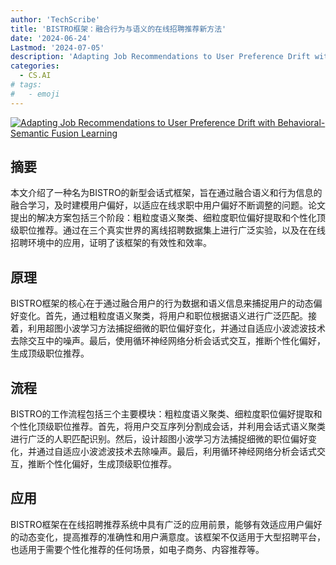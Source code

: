 ```yaml
---
author: 'TechScribe'
title: 'BISTRO框架：融合行为与语义的在线招聘推荐新方法'
date: '2024-06-24'
Lastmod: '2024-07-05'
description: 'Adapting Job Recommendations to User Preference Drift with Behavioral-Semantic Fusion Learning'
categories:
  - CS.AI
# tags:
#   - emoji
---
```


[![Adapting Job Recommendations to User Preference Drift with Behavioral-Semantic Fusion Learning](https://arxiv-research-1301205113.cos.ap-guangzhou.myqcloud.com/images/2407.00082v1.pdf_0.jpg)](https://arxiv.org/abs/2407.00082v1)

## 摘要

本文介绍了一种名为BISTRO的新型会话式框架，旨在通过融合语义和行为信息的融合学习，及时建模用户偏好，以适应在线求职中用户偏好不断调整的问题。论文提出的解决方案包括三个阶段：粗粒度语义聚类、细粒度职位偏好提取和个性化顶级职位推荐。通过在三个真实世界的离线招聘数据集上进行广泛实验，以及在在线招聘环境中的应用，证明了该框架的有效性和效率。<!--more-->

## 原理

BISTRO框架的核心在于通过融合用户的行为数据和语义信息来捕捉用户的动态偏好变化。首先，通过粗粒度语义聚类，将用户和职位根据语义进行广泛匹配。接着，利用超图小波学习方法捕捉细微的职位偏好变化，并通过自适应小波滤波技术去除交互中的噪声。最后，使用循环神经网络分析会话式交互，推断个性化偏好，生成顶级职位推荐。

## 流程

BISTRO的工作流程包括三个主要模块：粗粒度语义聚类、细粒度职位偏好提取和个性化顶级职位推荐。首先，将用户交互序列分割成会话，并利用会话式语义聚类进行广泛的人职匹配识别。然后，设计超图小波学习方法捕捉细微的职位偏好变化，并通过自适应小波滤波技术去除噪声。最后，利用循环神经网络分析会话式交互，推断个性化偏好，生成顶级职位推荐。

## 应用

BISTRO框架在在线招聘推荐系统中具有广泛的应用前景，能够有效适应用户偏好的动态变化，提高推荐的准确性和用户满意度。该框架不仅适用于大型招聘平台，也适用于需要个性化推荐的任何场景，如电子商务、内容推荐等。